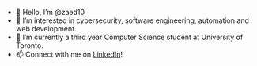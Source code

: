 - 👋 Hello, I’m @zaed10
- 👀 I’m interested in cybersecurity, software engineering, automation and web development.
- 🌱 I’m currently a third year Computer Science student at University of Toronto.
- 📫 Connect with me on [LinkedIn](https://www.linkedin.com/in/zaed-ul-islam/)!

<!---
zaed10/zaed10 is a ✨ special ✨ repository because its `README.md` (this file) appears on your GitHub profile.
You can click the Preview link to take a look at your changes.
--->
